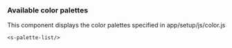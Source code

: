 ### Available color palettes
This component displays the color palettes specified in app/setup/js/color.js
```
<s-palette-list/>
```
